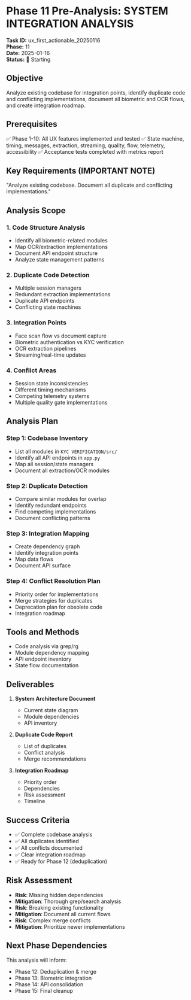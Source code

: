 # Phase 11 Pre-Analysis: SYSTEM INTEGRATION ANALYSIS
**Task ID:** ux_first_actionable_20250116  
**Phase:** 11  
**Date:** 2025-01-16  
**Status:** 🔄 Starting

## Objective
Analyze existing codebase for integration points, identify duplicate code and conflicting implementations, document all biometric and OCR flows, and create integration roadmap.

## Prerequisites
✅ Phase 1-10: All UX features implemented and tested
✅ State machine, timing, messages, extraction, streaming, quality, flow, telemetry, accessibility
✅ Acceptance tests completed with metrics report

## Key Requirements (IMPORTANT NOTE)
"Analyze existing codebase. Document all duplicate and conflicting implementations."

## Analysis Scope

### 1. Code Structure Analysis
- Identify all biometric-related modules
- Map OCR/extraction implementations
- Document API endpoint structure
- Analyze state management patterns

### 2. Duplicate Code Detection
- Multiple session managers
- Redundant extraction implementations
- Duplicate API endpoints
- Conflicting state machines

### 3. Integration Points
- Face scan flow vs document capture
- Biometric authentication vs KYC verification
- OCR extraction pipelines
- Streaming/real-time updates

### 4. Conflict Areas
- Session state inconsistencies
- Different timing mechanisms
- Competing telemetry systems
- Multiple quality gate implementations

## Analysis Plan

### Step 1: Codebase Inventory
- List all modules in `KYC VERIFICATION/src/`
- Identify all API endpoints in `app.py`
- Map all session/state managers
- Document all extraction/OCR modules

### Step 2: Duplicate Detection
- Compare similar modules for overlap
- Identify redundant endpoints
- Find competing implementations
- Document conflicting patterns

### Step 3: Integration Mapping
- Create dependency graph
- Identify integration points
- Map data flows
- Document API surface

### Step 4: Conflict Resolution Plan
- Priority order for implementations
- Merge strategies for duplicates
- Deprecation plan for obsolete code
- Integration roadmap

## Tools and Methods
- Code analysis via grep/rg
- Module dependency mapping
- API endpoint inventory
- State flow documentation

## Deliverables
1. **System Architecture Document**
   - Current state diagram
   - Module dependencies
   - API inventory
   
2. **Duplicate Code Report**
   - List of duplicates
   - Conflict analysis
   - Merge recommendations
   
3. **Integration Roadmap**
   - Priority order
   - Dependencies
   - Risk assessment
   - Timeline

## Success Criteria
- ✅ Complete codebase analysis
- ✅ All duplicates identified
- ✅ All conflicts documented
- ✅ Clear integration roadmap
- ✅ Ready for Phase 12 (deduplication)

## Risk Assessment
- **Risk**: Missing hidden dependencies
- **Mitigation**: Thorough grep/search analysis
- **Risk**: Breaking existing functionality
- **Mitigation**: Document all current flows
- **Risk**: Complex merge conflicts
- **Mitigation**: Prioritize newer implementations

## Next Phase Dependencies
This analysis will inform:
- Phase 12: Deduplication & merge
- Phase 13: Biometric integration
- Phase 14: API consolidation
- Phase 15: Final cleanup
